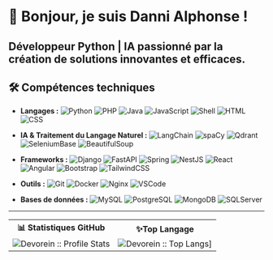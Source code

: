 # 👋 Bonjour, je suis Danni Alphonse !

**Développeur Python | IA** passionné par la création de solutions innovantes et efficaces.
---

## 🛠️ Compétences techniques
- **Langages :**
![Python](https://img.shields.io/badge/Python-%2314354C.svg?style=flat&logo=python&logoColor=white)
![PHP](https://img.shields.io/badge/PHP-%23777BB4.svg?style=flat&logo=php&logoColor=white)
![Java](https://img.shields.io/badge/Java-%23ED8B00.svg?style=flat&logo=java&logoColor=white)
![JavaScript](https://img.shields.io/badge/JavaScript-%23F7DF1E.svg?style=flat&logo=javascript&logoColor=black)
![Shell](https://img.shields.io/badge/Shell-%2314354C.svg?style=flat&logo=gnu-bash&logoColor=white)
![HTML](https://img.shields.io/badge/HTML-%23E34F26.svg?style=flat&logo=html5&logoColor=white)
![CSS](https://img.shields.io/badge/CSS-%231572B6.svg?style=flat&logo=css3&logoColor=white)

- **IA & Traitement du Langage Naturel :**
![LangChain](https://img.shields.io/badge/LangChain-%23000000.svg?style=flat&logo=LangChain&logoColor=white)
![spaCy](https://img.shields.io/badge/spaCy-%230689D2.svg?style=flat&logo=spacy&logoColor=white)
![Qdrant](https://img.shields.io/badge/Qdrant-%23FF6F00.svg?style=flat&logo=qdrant&logoColor=white)
![SeleniumBase](https://img.shields.io/badge/SeleniumBase-%2343B02A.svg?style=flat&logo=selenium&logoColor=white)
![BeautifulSoup](https://img.shields.io/badge/BeautifulSoup-%234482AA.svg?style=flat)

- **Frameworks :**
![Django](https://img.shields.io/badge/Django-%23092E20.svg?style=flat&logo=django&logoColor=white)
![FastAPI](https://img.shields.io/badge/FastAPI-%23009639.svg?style=flat&logo=fastapi&logoColor=white)
![Spring](https://img.shields.io/badge/Spring-%236DB33F.svg?style=flat&logo=spring&logoColor=white)
![NestJS](https://img.shields.io/badge/NestJS-%23E0234E.svg?style=flat&logo=nestjs&logoColor=white)
![React](https://img.shields.io/badge/React-%2361DAFB.svg?style=flat&logo=react&logoColor=black)
![Angular](https://img.shields.io/badge/Angular-%23DD0031.svg?style=flat&logo=angular&logoColor=white)
![Bootstrap](https://img.shields.io/badge/Bootstrap-%23563D7C.svg?style=flat&logo=bootstrap&logoColor=white)
![TailwindCSS](https://img.shields.io/badge/TailwindCSS-%2338B2AC.svg?style=flat&logo=tailwind-css&logoColor=white)

- **Outils :**
![Git](https://img.shields.io/badge/Git-%23F05033.svg?style=flat&logo=git&logoColor=white)
![Docker](https://img.shields.io/badge/Docker-%232496ED.svg?style=flat&logo=docker&logoColor=white)
![Nginx](https://img.shields.io/badge/Nginx-%23009639.svg?style=flat&logo=nginx&logoColor=white)
![VSCode](https://img.shields.io/badge/VSCode-%23007ACC.svg?style=flat&logo=visual-studio-code&logoColor=white)

- **Bases de données :**
![MySQL](https://img.shields.io/badge/MySQL-%234479A1.svg?style=flat&logo=mysql&logoColor=white)
![PostgreSQL](https://img.shields.io/badge/PostgreSQL-%23336791.svg?style=flat&logo=postgresql&logoColor=white)
![MongoDB](https://img.shields.io/badge/MongoDB-%2347A248.svg?style=flat&logo=mongodb&logoColor=white)
![SQLServer](https://img.shields.io/badge/SQLServer-%23CC2927.svg?style=flat&logo=microsoft-sql-server&logoColor=white)

---

<p align="center">
   <table>
      <tr>
       <th>📊 Statistiques GitHub  </th>
       <th>✨Top Langage</th>
     </tr>
      <tr>
       <td><img alt="Devorein :: Profile Stats" src="https://github-readme-stats.vercel.app/api?username=dannidotcom&show_icons=true&theme=radical"> </td>
       <td><img alt="Devorein :: Top Langs]" src="https://github-readme-stats.vercel.app/api/top-langs/?username=dannidotcom&langs_count=10&theme=merko&layout=compact&hide=html"> </td>
   </table>
</p>

<!---
dannidotcom/dannidotcom is a ✨ special ✨ repository because its `README.md` (this file) appears on your GitHub profile.
You can click the Preview link to take a look at your changes.
--->
